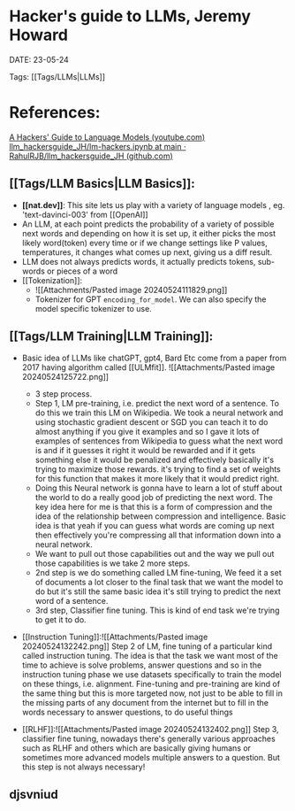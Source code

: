 
# Hacker's guide to LLMs, Jeremy Howard


DATE:  23-05-24


Tags: [[Tags/LLMs|LLMs]]

# References: 

[A Hackers' Guide to Language Models (youtube.com)](https://www.youtube.com/watch?v=jkrNMKz9pWU&t=48s)
[llm_hackersguide_JH/lm-hackers.ipynb at main · RahulRJB/llm_hackersguide_JH (github.com)](https://github.com/RahulRJB/llm_hackersguide_JH/blob/main/lm-hackers.ipynb)


## [[Tags/LLM Basics|LLM Basics]]:

- **[[nat.dev]]**: This site lets us play with a variety of language models , eg. 'text-davinci-003' from [[OpenAI]]
- An LLM, at each point predicts the probability of a variety of possible next words and depending on how it is set up, it either picks the most likely word(token) every time or if we change settings like P values, temperatures, it changes what comes up next, giving us a diff result.
- LLM does not always predicts words, it actually predicts tokens, sub-words or pieces of a word
- [[Tokenization]]: 
	- ![[Attachments/Pasted image 20240524111829.png]]
	- Tokenizer for GPT `encoding_for_model`. We can also specify the model specific tokenizer to use.


## [[Tags/LLM Training|LLM Training]]:

- Basic idea of LLMs like chatGPT, gpt4, Bard Etc come from a paper from 2017 having algorithm called [[ULMfit]]. ![[Attachments/Pasted image 20240524125722.png]]
	- 3 step process. 
	- Step 1, LM  pre-training, i.e. predict the next word of a sentence. To do this we  train this LM on Wikipedia. We took a neural network and using stochastic gradient descent or SGD you can teach it to do almost anything if you give it examples and so I gave it lots of examples of sentences from Wikipedia to guess what the next word is and if it guesses it right it would be rewarded and if it gets something else it would be penalized and effectively basically it's trying to maximize those rewards. it's trying to find a set of weights for this function that makes it more likely that it would predict right.
	- Doing this Neural network is gonna have to learn a lot of stuff about the world to do a really good job of predicting the next word. The key idea here for me is that this is a form of compression and the idea of the relationship between compression and intelligence. Basic idea is that yeah if you can guess what words are coming up next then effectively you're compressing all that information down into a neural network.
	- We want to pull out those capabilities out and the way we pull out those capabilities is we take 2 more steps.
	- 2nd step is we do something called LM fine-tuning, We feed it a set of documents a lot closer to the final task that we want the model to do but it's still the same basic idea it's still trying to predict the next word of a sentence.
	- 3rd step, Classifier fine tuning. This is kind of end task we're trying to get it to do.

- [[Instruction Tuning]]:![[Attachments/Pasted image 20240524132242.png]]
  Step 2 of LM, fine tuning of a particular kind called instruction tuning. The idea is that the task we want most of the time to achieve is solve problems, answer questions and so in the instruction tuning phase we use datasets specifically to train the model on these things, i.e. alignment. 
  Fine-tuning and pre-training are kind of the same thing but this is more targeted now, not just to be able to fill in the missing parts of any document from the internet but to fill in the words necessary to answer questions, to do useful things

- [[RLHF]]:![[Attachments/Pasted image 20240524132402.png]]
  Step 3, classifier fine tuning, nowadays there's generally various approaches such as RLHF and others which are basically giving humans or sometimes more advanced models multiple answers to a question. But this step is not always necessary!


## djsvniud








